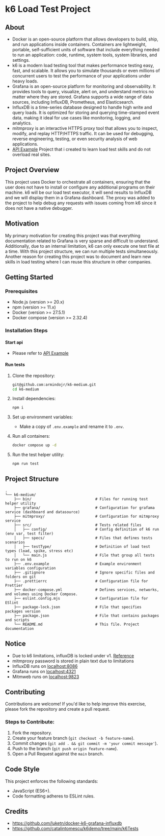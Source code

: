 # k6 Load Test Project

## About

- Docker is an open-source platform that allows developers to build, ship, and run applications inside containers. Containers are lightweight, portable, self-sufficient units of software that include everything needed to run an application: code, runtime, system tools, system libraries, and settings.
- k6 is a modern load testing tool that makes performance testing easy, fast, and scalable. It allows you to simulate thousands or even millions of concurrent users to test the performance of your applications under heavy loads.
- Grafana is an open-source platform for monitoring and observability. It provides tools to query, visualize, alert on, and understand metrics no matter where they are stored. Grafana supports a wide range of data sources, including InfluxDB, Prometheus, and Elasticsearch.
- InfluxDB is a time-series database designed to handle high write and query loads. It is optimized for storing and querying time-stamped event data, making it ideal for use cases like monitoring, logging, and analytics.
- mitmproxy is an interactive HTTPS proxy tool that allows you to inspect, modify, and replay HTTP/HTTPS traffic. It can be used for debugging, reverse engineering, testing, or even security analysis of web applications.
- [API Example](https://github.com/armindojr/api-example) Project that i created to learn load test skills and do not overload real sites.

## Project Overview

This project uses Docker to orchestrate all containers, ensuring that the user does not have to install or configure any additional programs on their machine. k6 will be our load test executor, it will send results to InfluxDB and we will display them in a Grafana dashboard. The proxy was added to the project to help debug any requests with issues coming from k6 since it does not have a native debugger.

## Motivation

My primary motivation for creating this project was that everything documentation related to Grafana is very sparse and difficult to understand. Additionally, due to an internal limitation, k6 can only execute one test file at a time. With this project structure, we can run multiple tests simultaneously.
Another reason for creating this project was to document and learn new skills in load testing where I can reuse this structure in other companies.

## Getting Started

### Prerequisites

- Node.js (version >= 20.x)
- npm (version >= 11.x)
- Docker (version >= 27.5.1)
- Docker compose (version >= 2.32.4)

### Installation Steps

#### Start api

- Please refer to [API Example](https://github.com/armindojr/api-example)

#### Run tests

1. Clone the repository:

   ```sh
   git@github.com:armindojr/k6-medium.git
   cd k6-medium
   ```

2. Install dependencies:

   ```sh
   npm i
   ```

3. Set up environment variables:

   - Make a copy of `.env.example` and rename it to `.env`.

4. Run all containers:

   ```sh
   docker compose up -d
   ```

5. Run the test helper utility:
   ```sh
   npm run test
   ```

## Project Structure

```
.
└── k6-medium/
    ├── bin/                             # Files for running test helper utility
    ├── grafana/                         # Configuration for grafama service (dashboard and datasource)
    ├── mitmproxy/                       # Configuration for mitmproxy service
    ├── src/                             # Tests related files
    │   ├── config/                      # Config definition of k6 run (env var, test filter)
    │   ├── specs/                       # Files that defines tests scenarios
    │   ├── testType/                    # Definition of load test types (load, spike, stress etc)
    │   └── main.js                      # File that group all tests to run on k6
    ├── .env.example                     # Example environment variables configuration
    ├── .gitignore                       # Ignore specific files and folders on git
    ├── .prettierrc                      # Configuration file for Prettier
    ├── docker-compose.yml               # Defines services, networks, and volumes using Docker Compose.
    ├── eslint.config.mjs                # Configuration file for ESlint
    ├── package-lock.json                # File that specifies packages version
    ├── package.json                     # File that contains packages and scripts
    └── README.md                        # This file. Project documentation
```

## Notice

- Due to k6 limitations, influxDB is locked under v1. [Reference](https://github.com/grafana/k6/issues/1730#issuecomment-1988407788)
- mitmproxy password is stored in plain text due to limitations
- InfluxDB runs on [localhost:8086](http://localhost:8086)
- Grafana runs on [localhost:4321](http://localhost:4321)
- Mitmweb runs on [localhost:9823](http://localhost:9823)

## Contributing

Contributions are welcome! If you'd like to help improve this exercise, please fork the repository and create a pull request.

### Steps to Contribute:

1. Fork the repository.
2. Create your feature branch (`git checkout -b feature-name`).
3. Commit changes (`git add . && git commit -m 'your commit message'`).
4. Push to the branch (`git push origin feature-name`).
5. Open a Pull Request against the `main` branch.

## Code Style

This project enforces the following standards:

- JavaScript (ES6+).
- Code formatting adheres to ESLint rules.

## Credits

- https://github.com/luketn/docker-k6-grafana-influxdb
- https://github.com/catalintomescu/k6demo/tree/main/k6Tests
